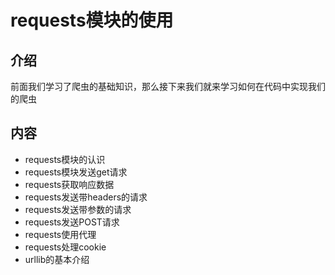 # requests模块的使用
## 介绍
前面我们学习了爬虫的基础知识，那么接下来我们就来学习如何在代码中实现我们的爬虫


## 内容
- requests模块的认识
- requests模块发送get请求
- requests获取响应数据
- requests发送带headers的请求
- requests发送带参数的请求
- requests发送POST请求
- requests使用代理
- requests处理cookie
- urllib的基本介绍


